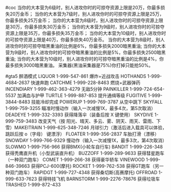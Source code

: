 
#coc
当你的大本营为6级时，别人进攻你时的可掠夺资源上限是20万，你最多损失20万金币；
当你的大本营为7级时，别人进攻你时的可掠夺资源上限是25万，你最多损失25万金币；
当你的大本营为8级时，别人进攻你时的可掠夺资源上限是30万，你最多损失30万金币；
当你的大本营为9级时，别人进攻你时的可掠夺资源上限是35万，你最多损失35万金币；
当你的大本营为10级时，别人进攻你时的可掠夺资源上限是40万，你最多损失40万金币。
当你的大本营为8级时，别人进攻你时的可掠夺暗黑重油的比例是6%，你最多损失2000暗黑重油;
当你的大本营为9级时，别人进攻你时的可掠夺暗黑重油的比例是5%，你最多损失2500暗黑重油;
当你的大本营为10级时，别人进攻你时的可掠夺暗黑重油的比例是4%，你最多损失3000暗黑重油。
采集器(黑油采集器是75%)你打掉只能抢50%。

#gta5
醉酒模式	LIQUOR	1-999-547-861
爆炸+近战攻击	HOTHANDS	1-999-4684-2637
快速奔跑	CATCHME	1-999-228-8463
燃烧+武器弹药	INCENDIARY	1-999-462-363-4279
无敌5分钟	PAINKILLER	1-999-724-654-5537
加满血与护甲	TURTLE	1-999-887-853
提升通缉等级	FUGITIVE 1-999-3844-8483
技能冷却完成	POWERUP	1-999-769-3787
从空中跳下	SKYFALL	1-999-759-3255
瞄准时慢动作（输入一次减慢1X，最多4次，第5次取消）DEADEYE	1-999-332-3393
获得降落伞（装备后按 X 键使用）	SKYDIVE	1-999-759-3483
改变天气（按 阳光、晴天、多云、雾、阴天、雨天、雷雨、下雪）MAKEITRAIN	1-999-625-348-7246
月球引力（激活后进入载具可以体验，跳跃后按 o（字母） 键漂浮）	FLOATER	1-999-356-2837
车胎打滑（漂移）	SNOWDAY	1-999-766-9329
慢动作（输入一次减慢1X，最多3次，第4次取消）	SLOWMO	1-999-756-966
获得BMX(小轮车自行车)	BANDIT	1-999-226-348
获得秃鹰直升机（小型武装直升机）	BUZZOFF	1-999-289-9633
获得彗星跑车（一种双门跑车）	COMET	1-999-266-38
获得豪华轿车	VINEWOOD	1-999-846-39663
获得PCJ-600(摩托)	ROCKET	1-999-762-538
获得GT跑车（另一种双门跑车）	RAPIDGT	1-999-727-4348
获得桑切斯(高赛摩托)	OFFROAD	1-999-633-7623
获得特技飞机	BARNSTORM	1-999-2276-78676
获得垃圾车	TRASHED	1-999-872-433

